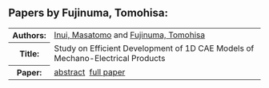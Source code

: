 <h2>Papers by Fujinuma, Tomohisa:</h2>
<!-- Begin papers -->
<table>
<tr><th>Authors:</th><td>
<a href="../authors/author_111.html">Inui, Masatomo</a> and 
<a href="../authors/author_071.html">Fujinuma, Tomohisa</a>
</td></tr>
<tr><th>Title:  </th><td>Study on Efficient Development of 1D CAE Models of Mechano-Electrical Products</td></tr>
<tr><th>Paper:  </th><td><a href="../abstracts/Modelica2019abstractP02.pdf">abstract</a>&nbsp;&nbsp;<a href="../papers/Modelica2019paperP02.pdf">full paper</a></td></tr>
</table>
<br>
<!-- End papers -->